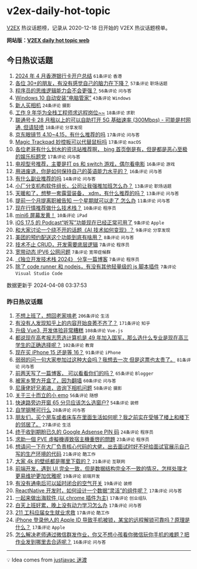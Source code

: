 # v2ex-daily-hot-topic

[V2EX](https://www.v2ex.com/) 热议话题榜，记录从 2020-12-18 日开始的 V2EX 热议话题榜单。

**网站版：[V2EX daily hot topic web](https://boojack.github.io/v2ex-daily-hot-topic-web/)**

## 今日热议话题

<!-- TODAY BEGIN -->

1. [2024 年 4 月香港银行卡开户总结](https://www.v2ex.com/t/1030463) `61条评论` `香港`
1. [各位 30+的朋友，有没有感觉自己的脑力在下降？](https://www.v2ex.com/t/1030442) `57条评论` `职场话题`
1. [程序员的思维逻辑能力会不会更强？](https://www.v2ex.com/t/1030433) `56条评论` `问与答`
1. [Windows 10 自动安装“电脑管家”](https://www.v2ex.com/t/1030431) `43条评论` `Windows`
1. [新人买相机](https://www.v2ex.com/t/1030486) `24条评论` `摄影`
1. [工作 9 年华为全栈工程师求远程岗位~~](https://www.v2ex.com/t/1030461) `18条评论` `求职`
1. [联通号卡 28 月租以上的可以自助打开 5G 基础速率 (300Mbps) - 可能是村网通, 但请轻喷](https://www.v2ex.com/t/1030450) `18条评论` `分享发现`
1. [京东眼镜节 4.10~4.15，有什么推荐的吗](https://www.v2ex.com/t/1030476) `17条评论` `问与答`
1. [Magic Trackpad 妙控板可以代替鼠标吗](https://www.v2ex.com/t/1030468) `17条评论` `macOS`
1. [各位老哥有什么划水的资讯站推荐啊， bing 首页倒是有，但是都是恶心至极的娱乐标题党](https://www.v2ex.com/t/1030428) `17条评论` `问与答`
1. [电视型号推荐，主要是打 ps 和 switch 游戏，偶尔看电影](https://www.v2ex.com/t/1030479) `16条评论` `游戏`
1. [用进废退，你是如何保持自己的英语能力水平的？](https://www.v2ex.com/t/1030466) `16条评论` `问与答`
1. [有什么副业推荐的吗](https://www.v2ex.com/t/1030458) `14条评论` `问与答`
1. [小厂分支机构软件组长，公司让我强推加班怎么办？](https://www.v2ex.com/t/1030492) `13条评论` `职场话题`
1. [天暖和了，想整一套露营装备， xdm，有什么推荐的吗？](https://www.v2ex.com/t/1030432) `13条评论` `问与答`
1. [提前一个月提离职被告知 一个星期就可以走了 怎么办](https://www.v2ex.com/t/1030512) `11条评论` `问与答`
1. [现在行情推荐做什么技术栈？](https://www.v2ex.com/t/1030504) `10条评论` `程序员`
1. [mini6 屏幕发黄！](https://www.v2ex.com/t/1030456) `10条评论` `iPad`
1. [iOS 17.5 的 Podcast“听写”功能现在已经正常可用了](https://www.v2ex.com/t/1030454) `9条评论` `Apple`
1. [和大家讨论一个绕不开的话题《AI 技术如何变现》？](https://www.v2ex.com/t/1030429) `9条评论` `分享发现`
1. [美团的预约配送这个功能到底有啥用？](https://www.v2ex.com/t/1030497) `8条评论` `问与答`
1. [技术不止 CRUD，开发需要底层逻辑](https://www.v2ex.com/t/1030471) `7条评论` `程序员`
1. [宽带动态 IPV6 公网问题](https://www.v2ex.com/t/1030465) `7条评论` `宽带症候群`
1. [《独立开发技术栈 2024》 分享一篇博客](https://www.v2ex.com/t/1030455) `7条评论` `程序员`
1. [除了 code runner 和 nodejs，有没有其他轻量级的 js 脚本插件](https://www.v2ex.com/t/1030438) `7条评论` `Visual Studio Code`

数据更新于 2024-04-08 03:37:53

<!-- TODAY END -->

### 昨日热议话题

<!-- YESTERDAY BEGIN -->

1. [不想上班了，想回老家啃老](https://www.v2ex.com/t/1030200) `206条评论` `生活`
1. [有没有人发现知乎上的内容开始良莠不齐了？](https://www.v2ex.com/t/1030157) `171条评论` `知乎`
1. [升级 Vue3, 开发体验非常糟糕](https://www.v2ex.com/t/1030170) `108条评论` `Vue.js`
1. [都说现在高考报志愿选计算机是 49 年加入国军，那么选什么专业是现在高三学生的正确选择呢？](https://www.v2ex.com/t/1030260) `102条评论` `教育`
1. [现在买 iPhone 15 还是等 16？](https://www.v2ex.com/t/1030125) `91条评论` `iPhone`
1. [弱弱的问一句大家参加过这种大会吗？我想去一次 但是这票也太贵了。](https://www.v2ex.com/t/1030145) `81条评论` `问与答`
1. [前两天写了一篇博客， 可以看看你们的吗？](https://www.v2ex.com/t/1030190) `65条评论` `Blogger`
1. [被家乡警方开盒了，因为翻墙](https://www.v2ex.com/t/1030343) `60条评论` `问与答`
1. [尼康佬好兄弟进，咨询下相机问题](https://www.v2ex.com/t/1030140) `58条评论` `摄影`
1. [关于三十而立的小 emo](https://www.v2ex.com/t/1030218) `56条评论` `随想`
1. [快速路旁边开窗 65 分贝应该怎么选窗户?](https://www.v2ex.com/t/1030123) `54条评论` `装修`
1. [自学钢琴可行么](https://www.v2ex.com/t/1030306) `28条评论` `问与答`
1. [朋友们，买个房车或者床车在里面生活如何呢？我之前实在受够了楼上和楼下的邻居了。](https://www.v2ex.com/t/1030363) `27条评论` `生活`
1. [终于收到期盼已久的 Google Adsense PIN 码](https://www.v2ex.com/t/1030273) `24条评论` `程序员`
1. [求助一個 PVE 虛擬機導致宿主機重啓的問題](https://www.v2ex.com/t/1030185) `23条评论` `程序员`
1. [想请问一下在大厂负责核心代码的大佬，出去面试时好不好给面试官展示自己写的生产环境的代码](https://www.v2ex.com/t/1030289) `21条评论` `酷工作`
1. [大家 4k 的壁纸都是哪里下载的？](https://www.v2ex.com/t/1030112) `21条评论` `互联网`
1. [前端开发，遇到 UI 完全一致，但是数据结构完全不一致的情况，怎样处理才更易维护更加优雅呢](https://www.v2ex.com/t/1030392) `19条评论` `前端开发`
1. [有没有通电后可以延时闭合的空气开关](https://www.v2ex.com/t/1030115) `19条评论` `装修`
1. [ReactNative 开发时，如何设计一个数据“灵活”的组件呢？](https://www.v2ex.com/t/1030401) `17条评论` `问与答`
1. [一起来做出海软件 (以 chrome 插件为主)](https://www.v2ex.com/t/1030396) `17条评论` `创业组队`
1. [白天上班好累，晚上没有动力学习怎么办](https://www.v2ex.com/t/1030287) `17条评论` `问与答`
1. [211 工科应届女生就业求救](https://www.v2ex.com/t/1030266) `17条评论` `酷工作`
1. [iPhone 登录他人的 Apple ID 导致手机被锁，某宝的远程解锁可靠吗？原理是什么？](https://www.v2ex.com/t/1030262) `17条评论` `Apple`
1. [怎么解决老师通过微信群发作业，你又不想小孩看你微信玩你手机的难题？把作业发到哪里去合适呢？](https://www.v2ex.com/t/1030364) `16条评论` `问与答`

<!-- YESTERDAY END -->

---

💡 Idea comes from [justjavac 迷渡](https://github.com/justjavac/)
